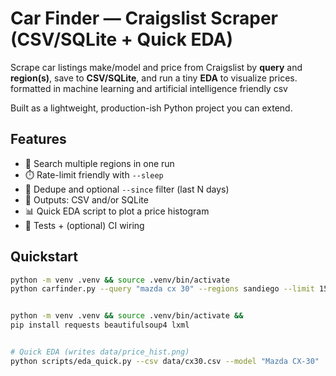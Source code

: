 # Car Finder — Craigslist Scraper (CSV/SQLite + Quick EDA)

Scrape car listings make/model and price from Craigslist by **query** and **region(s)**, save to **CSV/SQLite**, and run a tiny **EDA** to visualize prices. formatted in machine learning and artificial intelligence friendly csv

Built as a lightweight, production-ish Python project you can extend.

<!-- (Optional badges — update owner/repo if you want) -->
<!-- [![CI](https://github.com/<owner>/<repo>/actions/workflows/ci.yml/badge.svg)](https://github.com/<owner>/<repo>/actions/workflows/ci.yml) -->
<!-- ![Python](https://img.shields.io/badge/python-3.10%2B-blue) -->

## Features
- 🧭 Search multiple regions in one run
- ⏱️ Rate-limit friendly with `--sleep`
- 🧹 Dedupe and optional `--since` filter (last N days)
- 💾 Outputs: CSV and/or SQLite
- 📊 Quick EDA script to plot a price histogram
- 🧪 Tests + (optional) CI wiring

## Quickstart

```bash
python -m venv .venv && source .venv/bin/activate
python carfinder.py --query "mazda cx 30" --regions sandiego --limit 15 --sleep 2 --out data/sd.csv


python -m venv .venv && source .venv/bin/activate &&
pip install requests beautifulsoup4 lxml


# Quick EDA (writes data/price_hist.png)
python scripts/eda_quick.py --csv data/cx30.csv --model "Mazda CX-30"
